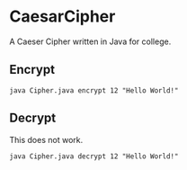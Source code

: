 # CaesarCipher
A Caeser Cipher written in Java for college.

## Encrypt
```
java Cipher.java encrypt 12 "Hello World!"
```

## Decrypt
This does not work.
```
java Cipher.java decrypt 12 "Hello World!"
```